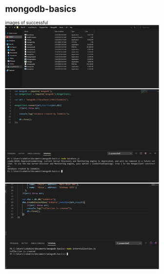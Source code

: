 # mongodb-basics
images of successful 
![Image of exe files](https://github.com/Lodakins/mongodb-basics/blob/master/mongo1.PNG)
![Image of exe files](https://github.com/Lodakins/mongodb-basics/blob/master/mongo2.PNG)
![Image of exe files](https://github.com/Lodakins/mongodb-basics/blob/master/mongo3.PNG)
